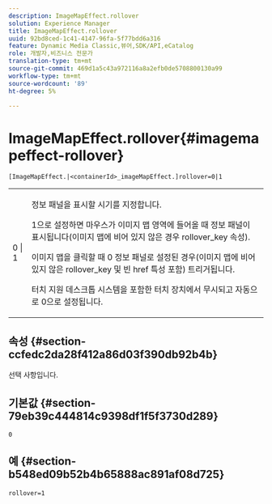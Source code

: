 ```yaml
---
description: ImageMapEffect.rollover
solution: Experience Manager
title: ImageMapEffect.rollover
uuid: 92bd8ced-1c41-4147-96fa-5f77bdd6a316
feature: Dynamic Media Classic,뷰어,SDK/API,eCatalog
role: 개발자,비즈니스 전문가
translation-type: tm+mt
source-git-commit: 469d1a5c43a972116a8a2efb0de5708800130a99
workflow-type: tm+mt
source-wordcount: '89'
ht-degree: 5%

---
```



# ImageMapEffect.rollover{#imagemapeffect-rollover}

`[ImageMapEffect.|<containerId>_imageMapEffect.]rollover=0|1`

<table id="table_2671D63442B54F659C32C4A3CC61DD7C"> 
 <tbody> 
  <tr> 
   <td colname="col1"> <p><span class="codeph"> 0 | 1</span> </p> </td> 
   <td colname="col2"> <p>정보 패널을 표시할 시기를 지정합니다. </p> <p><span class="codeph"> 1</span>으로 설정하면 마우스가 이미지 맵 영역에 들어올 때 정보 패널이 표시됩니다(이미지 맵에 비어 있지 않은 경우 <span class="codeph"> rollover_key</span> 속성). </p> <p>이미지 맵을 클릭할 때 <span class="codeph"> 0</span> 정보 패널로 설정된 경우(이미지 맵에 비어 있지 않은 <span class="codeph"> rollover_key</span> 및 빈 <span class="codeph"> href</span> 특성 포함) 트리거됩니다. </p> <p> 터치 지원 데스크톱 시스템을 포함한 터치 장치에서 무시되고 자동으로 <span class="codeph"> 0</span>으로 설정됩니다. </p> </td> 
  </tr> 
 </tbody> 
</table>

## 속성 {#section-ccfedc2da28f412a86d03f390db92b4b}

선택 사항입니다.

## 기본값 {#section-79eb39c444814c9398df1f5f3730d289}

`0`

## 예 {#section-b548ed09b52b4b65888ac891af08d725}

`rollover=1`
